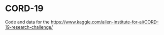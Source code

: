 # CORD-19
Code and data for the https://www.kaggle.com/allen-institute-for-ai/CORD-19-research-challenge/
